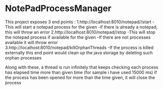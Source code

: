 # NotePadProcessManager
This project exposes 3 end points :
1.http://localhost:8010/notepad/<USERID>/start
  -This will start a notepad process for the given <USERID>
  -if there is already a notepad, this will throw an error
2.http://localhost:8010/notepad/<USERID>/stop
  -This will stop the notepad process if available for the given <USERID>
  -If there are not processes available it will throw error
3.http://localhost:8010/notepad/killOrphanThreads
  -If the process is killed externally this end point would clean up the java storage by deleting such orphan processes
  
  Along with these, a thread is run infinitely that keeps checking each process has elapsed time more than given time (for sample i have used 15000 ms)
  if the process has been opened for more than the time given, it will close the process
